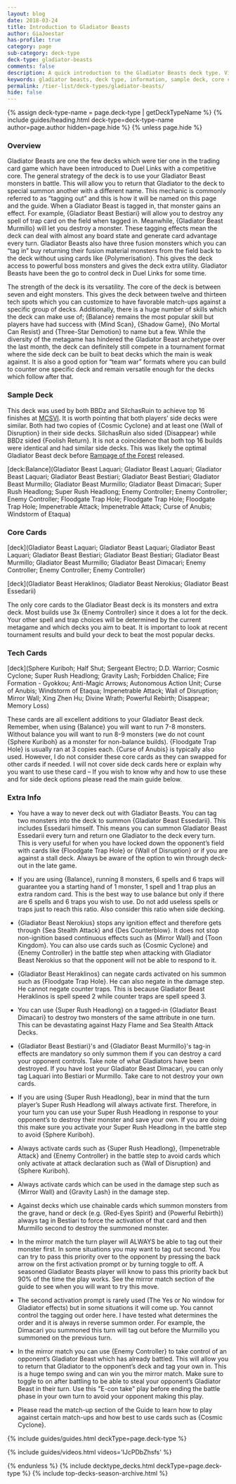 ```yaml
---
layout: blog
date: 2018-03-24
title: Introduction to Gladiator Beasts
author: GiaJoestar
has-profile: true
category: page
sub-category: deck-type
deck-type: gladiator-beasts
comments: false
description: A quick introduction to the Gladiator Beasts deck type. View sample deck, core cards, tech cards, quick tips, guides, videos and other information.
keywords: gladiator beasts, deck type, information, sample deck, core cards, tech cards, quick tips, guides, videos
permalink: /tier-list/deck-types/gladiator-beasts/
hide: false
---
```


{% assign deck-type-name = page.deck-type | getDeckTypeName %}
{% include guides/heading.html deck-type=deck-type-name author=page.author hidden=page.hide %}
{% unless page.hide %}

### Overview
Gladiator Beasts are one the few decks which were tier one in the trading card game which have been introduced to Duel Links with a competitive core. The general strategy of the deck is to use your Gladiator Beast monsters in battle. This will allow you to return that Gladiator to the deck to special summon another with a different name. This mechanic is commonly referred to as “tagging out” and this is how it will be named on this page and the guide. When a Gladiator Beast is tagged in, that monster gains an effect. For example, {Gladiator Beast Bestiari} will allow you to destroy any spell of trap card on the field when tagged in. Meanwhile, {Gladiator Beast Murmillo} will let you destroy a monster. These tagging effects mean the deck can deal with almost any board state and generate card advantage every turn. Gladiator Beasts also have three fusion monsters which you can “tag in” buy returning their fusion material monsters from the field back to the deck without using cards like {Polymerisation}. This gives the deck access to powerful boss monsters and gives the deck extra utility. Gladiator Beasts have been the go to control deck in Duel Links for some time.

The strength of the deck is its versatility. The core of the deck is between seven and eight monsters. This gives the deck between twelve and thirteen tech spots which you can customize to have favorable match-ups against a specific group of decks. Additionally, there is a huge number of skills which the deck can make use of; {Balance} remains the most popular skill but players have had success with {Mind Scan}, {Shadow Game}, {No Mortal Can Resist} and {Three-Star Demotion} to name but a few. While the diversity of the metagame has hindered the Gladiator Beast archetype over the last month, the deck can definitely still compete in a tournament format where the side deck can be built to beat decks which the main is weak against. It is also a good option for “team war” formats where you can build to counter one specific deck and remain versatile enough for the decks which follow after that.

### Sample Deck
This deck was used by both BBDz and SilchasRuin to achieve top 16 finishes at [MCSVI](/tournaments/meta-championship-series/6/report/). It is worth pointing that both players’ side decks were similar. Both had two copies of {Cosmic Cyclone} and at least one {Wall of Disruption} in their side decks. SilchasRuin also sided {Disappear} while BBDz sided {Foolish Return}. It is not a coincidence that both top 16 builds were identical and had similar side decks. This was likely the optimal Gladiator Beast deck before [Rampage of the Forest](/box-reviews/rampage-of-the-forest/) released.

[deck:Balance](Gladiator Beast Laquari; Gladiator Beast Laquari; Gladiator Beast Laquari; Gladiator Beast Bestiari; Gladiator Beast Bestiari; Gladiator Beast Murmillo; Gladiator Beast Murmillo; Gladiator Beast Dimacari; Super Rush Headlong; Super Rush Headlong; Enemy Controller; Enemy Controller; Enemy Controller; Floodgate Trap Hole; Floodgate Trap Hole; Floodgate Trap Hole; Impenetrable Attack; Impenetrable Attack; Curse of Anubis; Windstorm of Etaqua)

### Core Cards

[deck](Gladiator Beast Laquari; Gladiator Beast Laquari; Gladiator Beast Laquari; Gladiator Beast Bestiari; Gladiator Beast Bestiari; Gladiator Beast Murmillo; Gladiator Beast Murmillo; Gladiator Beast Dimacari; Enemy Controller; Enemy Controller; Enemy Controller)  

[deck](Gladiator Beast Heraklinos; Gladiator Beast Nerokius; Gladiator Beast Essedarii)

The only core cards to the Gladiator Beast deck is its monsters and extra deck. Most builds use 3x {Enemy Controller} since it does a lot for the deck. Your other spell and trap choices will be determined by the current metagame and which decks you aim to beat. It is important to look at recent tournament results and build your deck to beat the most popular decks.

### Tech Cards

[deck](Sphere Kuriboh; Half Shut; Sergeant Electro; D.D. Warrior; Cosmic Cyclone; Super Rush Headlong; Gravity Lash; Forbidden Chalice; Fire Formation - Gyokkou; Anti-Magic Arrows; Autonomous Action Unit; Curse of Anubis; Windstorm of Etaqua; Impenetrable Attack; Wall of Disruption; Mirror Wall; Xing Zhen Hu; Divine Wrath; Powerful Rebirth; Disappear; Memory Loss)

These cards are all excellent additions to your Gladiator Beast deck. Remember, when using {Balance} you will want to run 7-8 monsters. Without balance you will want to run 8-9 monsters (we do not count {Sphere Kuriboh} as a monster for non-balance builds). {Floodgate Trap Hole} is usually ran at 3 copies each. {Curse of Anubis} is typically also used. However, I do not consider these core cards as they can swapped for other cards if needed. I will not cover side deck cards here or explain why you want to use these card – If you wish to know why and how to use these and for side deck options please read the main guide below.

### Extra Info

- You have a way to never deck out with Gladiator Beasts. You can tag two monsters into the deck to summon {Gladiator Beast Essedarii}. This includes Essedarii himself. This means you can summon Gladiator Beast Essedarii every turn and return one Gladiator to the deck every turn. This is very useful for when you have locked down the opponent’s field with cards like {Floodgate Trap Hole} or {Wall of Disruption} or if you are against a stall deck. Always be aware of the option to win through deck-out in the late game.

- If you are using {Balance}, running 8 monsters, 6 spells and 6 traps will guarantee you a starting hand of 1 monster, 1 spell and 1 trap plus an extra random card. This is the best way to use balance but only if there are 6 spells and 6 traps you wish to use. Do not add useless spells or traps just to reach this ratio. Also consider this ratio when side decking.

- {Gladiator Beast Nerokius} stops any ignition effect and therefore gets through {Sea Stealth Attack} and {Des Counterblow}. It does not stop non-ignition based continuous effects such as {Mirror Wall} and {Toon Kingdom}. You can also use cards such as {Cosmic Cyclone} and {Enemy Controller} in the battle step when attacking with Gladiator Beast Nerokius so that the opponent will not be able to respond to it.

- {Gladiator Beast Heraklinos} can negate cards activated on his summon such as {Floodgate Trap Hole}. He can also negate in the damage step. He cannot negate counter traps. This is because Gladiator Beast Heraklinos is spell speed 2 while counter traps are spell speed 3.

- You can use {Super Rush Headlong} on a tagged-in {Gladiator Beast Dimacari} to destroy two monsters of the same attribute in one turn. This can be devastating against Hazy Flame and Sea Stealth Attack Decks.

- {Gladiator Beast Bestiari}'s and {Gladiator Beast Murmillo}'s tag-in effects are mandatory so only summon them if you can destroy a card your opponent controls. Take note of what Gladiators have been destroyed. If you have lost your Gladiator Beast Dimacari, you can only tag Laquari into Bestiari or Murmillo. Take care to not destroy your own cards.

- If you are using {Super Rush Headlong}, bear in mind that the turn player’s Super Rush Headlong will always activate first. Therefore, in your turn you can use your Super Rush Headlong in response to your opponent’s to destroy their monster and save your own. If you are doing this make sure you activate your Super Rush Headlong in the battle step to avoid {Sphere Kuriboh}.

- Always activate cards such as {Super Rush Headlong}, {Impenetrable Attack} and {Enemy Controller} in the battle step to avoid cards which only activate at attack declaration such as {Wall of Disruption} and {Sphere Kuriboh}.

- Always activate cards which can be used in the damage step such as {Mirror Wall} and {Gravity Lash} in the damage step.

- Against decks which use chainable cards which summon monsters from the grave, hand or deck (e.g. {Red-Eyes Spirit} and {Powerful Rebirth}) always tag in Bestiari to force the activation of that card and then Murmillo second to destroy the summoned monster.

- In the mirror match the turn player will ALWAYS be able to tag out their monster first. In some situations you may want to tag out second. You can try to pass this priority over to the opponent by pressing the back arrow on the first activation prompt or by turning toggle to off. A seasoned Gladiator Beasts player will know to pass this priority back but 90% of the time the play works. See the mirror match section of the guide to see when you will want to try this move.

- The second activation prompt is rarely used (The Yes or No window for Gladiator effects) but in some situations it will come up. You cannot control the tagging out order here. I have tested what determines the order and it is always in reverse summon order. For example, the Dimacari you summoned this turn will tag out before the Murmillo you summoned on the previous turn.

- In the mirror match you can use {Enemy Controller} to take control of an opponent’s Gladiator Beast which has already battled. This will allow you to return that Gladiator to the opponent’s deck and tag your own in. This is a huge tempo swing and can win you the mirror match. Make sure to toggle to on after battling to be able to steal your opponent’s Gladiator Beast in their turn. Use this "E-con take" play before ending the battle phase in your own turn to avoid your opponent making this play.

- Please read the match-up section of the Guide to learn how to play against certain match-ups and how best to use cards such as {Cosmic Cyclone}.

{% include guides/guides.html deckType=page.deck-type %}

{% include guides/videos.html videos='IJcPDbZhsfs' %}

<!-- &t=275s -->

{% endunless %}
{% include decktype_decks.html deckType=page.deck-type %}
{% include top-decks-season-archive.html %}